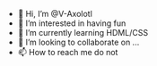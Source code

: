 - 👋 Hi, I’m @V-Axolotl
- 👀 I’m interested in having fun
- 🌱 I’m currently learning HDML/CSS
- 💞️ I’m looking to collaborate on ...
- 📫 How to reach me do not

<!---
V-Axolotl/V-Axolotl is a ✨ special ✨ repository because its `README.md` (this file) appears on your GitHub profile.
You can click the Preview link to take a look at your changes.
--->
